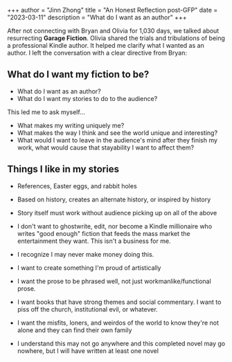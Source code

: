 +++
author = "Jinn Zhong"
title = "An Honest Reflection post-GFP"
date = "2023-03-11"
description = "What do I want as an author"
+++

After not connecting with Bryan and Olivia for 1,030 days, we talked about resurrecting **Garage Fiction**. Olivia shared the trials and tribulations of being a professional Kindle author. It helped me clarify what I wanted as an author. I left the conversation with a clear directive from Bryan:

## What do I want my fiction to be?
* What do I want as an author? 
* What do I want my stories to do to the audience? 

This led me to ask myself...

* What makes my writing uniquely me? 
* What makes the way I think and see the world unique and interesting? 
* What would I want to leave in the audience's mind after they finish my work, what would cause that stayability I want to affect them?

## Things I like in my stories
* References, Easter eggs, and rabbit holes
* Based on history, creates an alternate history, or inspired by history 
* Story itself must work without audience picking up on all of the above


* I don't want to ghostwrite, edit, nor become a Kindle millionaire who writes "good enough" fiction that feeds the mass market the entertainment they want. This isn't a business for me. 
* I recognize I may never make money doing this.
* I  want to create something I'm proud of artistically
* I want the prose to be phrased well, not just workmanlike/functional prose.
* I want books that have strong themes and social commentary. I want to piss off the church, institutional evil, or whatever. 
* I want the misfits, loners, and weirdos of the world to know they're not alone and they can find their own family
* I understand this may not go anywhere and this completed novel may go nowhere, but I will have  written at least one novel
